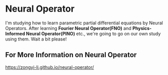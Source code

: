 # Neural Operator
I'm studying how to learn parametric partial differential equations by Neural Operators. After learning **Fourier Neural Operator(FNO)** and **Physics-Informed Neural Operator(PINO)** etc., we're going to go on our own study using them. Wait a bit please!

## For More Information on Neural Operator
https://zongyi-li.github.io/neural-operator/
